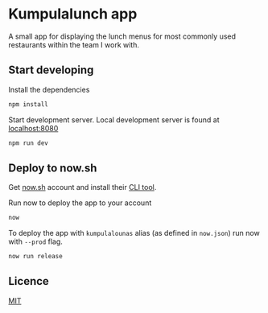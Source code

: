 # Kumpulalunch app

A small app for displaying the lunch menus for most commonly used restaurants within the team I work with.

## Start developing

Install the dependencies

```bash
npm install
```

Start development server. Local development server is found at [localhost:8080](http://localhost:8080)

```bash
npm run dev
```

## Deploy to now.sh

Get [now.sh](https://zeit.co/now) account and install their [CLI tool](https://zeit.co/download).

Run now to deploy the app to your account

```bash
now
```

To deploy the app with `kumpulalounas` alias (as defined in `now.json`) run now with `--prod` flag.

```bash
now run release
```

## Licence

[MIT](https://github.com/mskri/kumpulalounas/blob/master/LICENSE.md)
